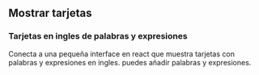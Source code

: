 ## Mostrar tarjetas

### Tarjetas en ingles de palabras y expresiones
Conecta a una pequeña interface en react que muestra tarjetas con palabras y expresiones en ingles.
puedes añadir palabras y expresiones.
